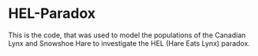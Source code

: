 # HEL-Paradox
This is the code, that was used to model the populations of the Canadian Lynx and Snowshoe Hare to investigate the HEL (Hare Eats Lynx) paradox.
